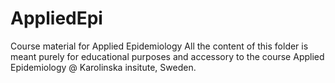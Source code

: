 # AppliedEpi
Course material for Applied Epidemiology
All the content of this folder is meant purely for educational purposes and accessory to the course Applied Epidemiology @ Karolinska insitute, Sweden.
